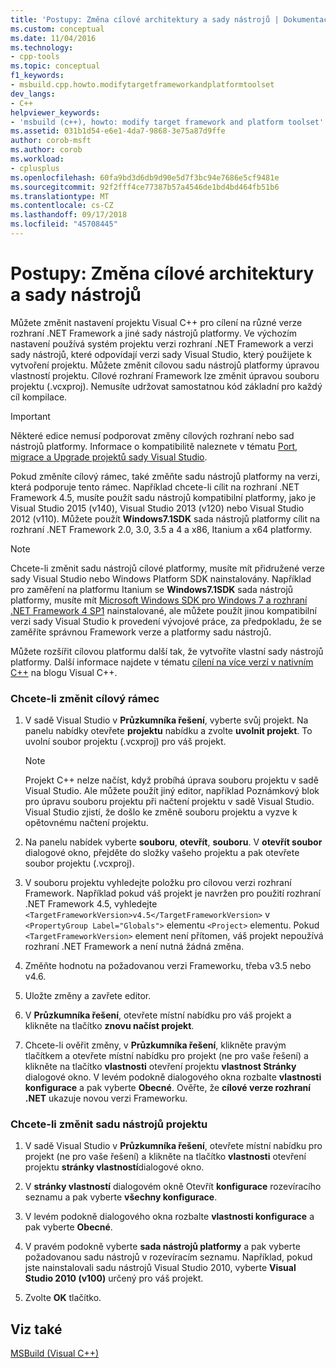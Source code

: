 ```yaml
---
title: 'Postupy: Změna cílové architektury a sady nástrojů | Dokumentace Microsoftu'
ms.custom: conceptual
ms.date: 11/04/2016
ms.technology:
- cpp-tools
ms.topic: conceptual
f1_keywords:
- msbuild.cpp.howto.modifytargetframeworkandplatformtoolset
dev_langs:
- C++
helpviewer_keywords:
- 'msbuild (c++), howto: modify target framework and platform toolset'
ms.assetid: 031b1d54-e6e1-4da7-9868-3e75a87d9ffe
author: corob-msft
ms.author: corob
ms.workload:
- cplusplus
ms.openlocfilehash: 60fa9bd3d6db9d90e5d7f3bc94e7686e5cf9481e
ms.sourcegitcommit: 92f2fff4ce77387b57a4546de1bd4bd464fb51b6
ms.translationtype: MT
ms.contentlocale: cs-CZ
ms.lasthandoff: 09/17/2018
ms.locfileid: "45708445"
---
```

# <a name="how-to-modify-the-target-framework-and-platform-toolset"></a>Postupy: Změna cílové architektury a sady nástrojů

Můžete změnit nastavení projektu Visual C++ pro cílení na různé verze rozhraní .NET Framework a jiné sady nástrojů platformy. Ve výchozím nastavení používá systém projektu verzi rozhraní .NET Framework a verzi sady nástrojů, které odpovídají verzi sady Visual Studio, který použijete k vytvoření projektu. Můžete změnit cílovou sadu nástrojů platformy úpravou vlastností projektu. Cílové rozhraní Framework lze změnit úpravou souboru projektu (.vcxproj). Nemusíte udržovat samostatnou kód základní pro každý cíl kompilace.

> [!IMPORTANT]
>  Některé edice nemusí podporovat změny cílových rozhraní nebo sad nástrojů platformy. Informace o kompatibilitě naleznete v tématu [Port, migrace a Upgrade projektů sady Visual Studio](/visualstudio/porting/port-migrate-and-upgrade-visual-studio-projects).

Pokud změníte cílový rámec, také změňte sadu nástrojů platformy na verzi, která podporuje tento rámec. Například chcete-li cílit na rozhraní .NET Framework 4.5, musíte použít sadu nástrojů kompatibilní platformy, jako je Visual Studio 2015 (v140), Visual Studio 2013 (v120) nebo Visual Studio 2012 (v110). Můžete použít **Windows7.1SDK** sada nástrojů platformy cílit na rozhraní .NET Framework 2.0, 3.0, 3.5 a 4 a x86, Itanium a x64 platformy.

> [!NOTE]
>  Chcete-li změnit sadu nástrojů cílové platformy, musíte mít přidružené verze sady Visual Studio nebo Windows Platform SDK nainstalovány. Například pro zaměření na platformu Itanium se **Windows7.1SDK** sada nástrojů platformy, musíte mít [Microsoft Windows SDK pro Windows 7 a rozhraní .NET Framework 4 SP1](http://www.microsoft.com/download/details.aspx?id=8279) nainstalované, ale můžete použít jinou kompatibilní verzi sady Visual Studio k provedení vývojové práce, za předpokladu, že se zaměříte správnou Framework verze a platformy sadu nástrojů.

Můžete rozšířit cílovou platformu další tak, že vytvoříte vlastní sady nástrojů platformy. Další informace najdete v tématu [cílení na více verzí v nativním C++](https://blogs.msdn.microsoft.com/vcblog/2009/12/08/c-native-multi-targeting/) na blogu Visual C++.

### <a name="to-change-the-target-framework"></a>Chcete-li změnit cílový rámec

1. V sadě Visual Studio v **Průzkumníka řešení**, vyberte svůj projekt. Na panelu nabídky otevřete **projektu** nabídku a zvolte **uvolnit projekt**. To uvolní soubor projektu (.vcxproj) pro váš projekt.

    > [!NOTE]
    >  Projekt C++ nelze načíst, když probíhá úprava souboru projektu v sadě Visual Studio. Ale můžete použít jiný editor, například Poznámkový blok pro úpravu souboru projektu při načtení projektu v sadě Visual Studio. Visual Studio zjistí, že došlo ke změně souboru projektu a vyzve k opětovnému načtení projektu.

1. Na panelu nabídek vyberte **souboru**, **otevřít**, **souboru**. V **otevřít soubor** dialogové okno, přejděte do složky vašeho projektu a pak otevřete soubor projektu (.vcxproj).

1. V souboru projektu vyhledejte položku pro cílovou verzi rozhraní Framework. Například pokud váš projekt je navržen pro použití rozhraní .NET Framework 4.5, vyhledejte `<TargetFrameworkVersion>v4.5</TargetFrameworkVersion>` v `<PropertyGroup Label="Globals">` elementu `<Project>` elementu. Pokud `<TargetFrameworkVersion>` element není přítomen, váš projekt nepoužívá rozhraní .NET Framework a není nutná žádná změna.

1. Změňte hodnotu na požadovanou verzi Frameworku, třeba v3.5 nebo v4.6.

1. Uložte změny a zavřete editor.

1. V **Průzkumníka řešení**, otevřete místní nabídku pro váš projekt a klikněte na tlačítko **znovu načíst projekt**.

1. Chcete-li ověřit změny, v **Průzkumníka řešení**, klikněte pravým tlačítkem a otevřete místní nabídku pro projekt (ne pro vaše řešení) a klikněte na tlačítko **vlastnosti** otevření projektu **vlastnost Stránky** dialogové okno. V levém podokně dialogového okna rozbalte **vlastnosti konfigurace** a pak vyberte **Obecné**. Ověřte, že **cílové verze rozhraní .NET** ukazuje novou verzi Frameworku.

### <a name="to-change-the-project-toolset"></a>Chcete-li změnit sadu nástrojů projektu

1. V sadě Visual Studio v **Průzkumníka řešení**, otevřete místní nabídku pro projekt (ne pro vaše řešení) a klikněte na tlačítko **vlastnosti** otevření projektu **stránky vlastností**dialogové okno.

1. V **stránky vlastností** dialogovém okně Otevřít **konfigurace** rozevíracího seznamu a pak vyberte **všechny konfigurace**.

1. V levém podokně dialogového okna rozbalte **vlastnosti konfigurace** a pak vyberte **Obecné**.

1. V pravém podokně vyberte **sada nástrojů platformy** a pak vyberte požadovanou sadu nástrojů v rozevíracím seznamu. Například, pokud jste nainstalovali sadu nástrojů Visual Studio 2010, vyberte **Visual Studio 2010 (v100)** určený pro váš projekt.

1. Zvolte **OK** tlačítko.

## <a name="see-also"></a>Viz také

[MSBuild (Visual C++)](../build/msbuild-visual-cpp.md)